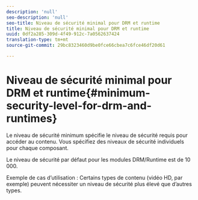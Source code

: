 ```yaml
---
description: 'null'
seo-description: 'null'
seo-title: Niveau de sécurité minimal pour DRM et runtime
title: Niveau de sécurité minimal pour DRM et runtime
uuid: 0df2a285-309d-4f49-912c-7a0562637424
translation-type: tm+mt
source-git-commit: 29bc8323460d9be0fce66cbea7c6fce46df20d61

---
```



# Niveau de sécurité minimal pour DRM et runtime{#minimum-security-level-for-drm-and-runtimes}

Le niveau de sécurité minimum spécifie le niveau de sécurité requis pour accéder au contenu. Vous spécifiez des niveaux de sécurité individuels pour chaque composant.

Le niveau de sécurité par défaut pour les modules DRM/Runtime est de 10 000.

Exemple de cas d’utilisation : Certains types de contenu (vidéo HD, par exemple) peuvent nécessiter un niveau de sécurité plus élevé que d’autres types.
